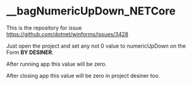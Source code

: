 # __bagNumericUpDown_NETCore

This is the repository for issue https://github.com/dotnet/winforms/issues/3428

Just open the project and set any not 0 value to numericUpDown on the Form **BY DESINER**. 

After running app this value will be zero.

After closing app this value will be zero in project desiner too.
